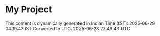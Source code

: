 # My Project

This content is dynamically generated in Indian Time (IST): 2025-06-29 04:19:43 IST
Converted to UTC: 2025-06-28 22:49:43 UTC
